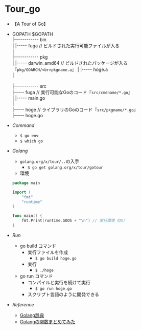 # Tour_go
- 【A Tour of Go】
- GOPATH
$GOPATH<br>
 |------------ bin<br>
 |                 |----- fuga // ビルドされた実行可能ファイルが入る<br>
 |<br>
 |------------ pkg<br>
 |                 |----- darwin_amd64 // ビルドされたパッケージが入る『`pkg/GOARCH/<br>pkgname.a`』
 |                             |----- hoge.a<br>
 |<br>                          
 |------------ src<br>
                   |----- fuga // 実行可能なGoのコード『`src/cmdname/*.go`』<br>
                   |         |----- main.go<br>
                   |<br>
                   |----- hoge // ライブラリのGoのコード『`src/pkgname/*.go`』<br>
                             |----- hoge.go<br>

- _Command_
  - `$ go env`
  - `$ which go` 
- _Golang_
  - `golang.org/x/tour/..`の入手
    - `$ go get golang.org/x/tour/gotour`
  - 環境
  ```go
  package main
  
  import (
      "fmt"
      "runtime"
  )
  
  func main() { 
      fmt.Print(runtime.GOOS + "\n") // 実行環境（OS）
  }
  ```
- _Run_ 
  - go build コマンド
    - 実行ファイルを作成
      - `$ go build hoge.go`
    - 実行
      - `$ ./hoge`
  - go run コマンド
    - コンパイルと実行を続けて実行
      - `$ go run hoge.go`
    - スクリプト言語のように開発できる
- _Reference_
  - [Golang辞典](http://www.tohoho-web.com/ex/golang.html#goroutines)
  - [Golangの関数まとめてみた](https://qiita.com/pei0804/items/dd8acfba3dfe32530717)
